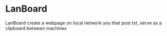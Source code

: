# LanBoard
LanBoard create a webpage on local network you that post txt, serve as a clipboard between machines
